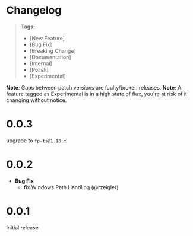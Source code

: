 # Changelog

> **Tags:**
>
> - [New Feature]
> - [Bug Fix]
> - [Breaking Change]
> - [Documentation]
> - [Internal]
> - [Polish]
> - [Experimental]

**Note**: Gaps between patch versions are faulty/broken releases.
**Note**: A feature tagged as Experimental is in a high state of flux, you're at risk of it changing without notice.

# 0.0.3

upgrade to `fp-ts@1.18.x`

# 0.0.2

- **Bug Fix**
  - fix Windows Path Handling (@rzeigler)

# 0.0.1

Initial release
